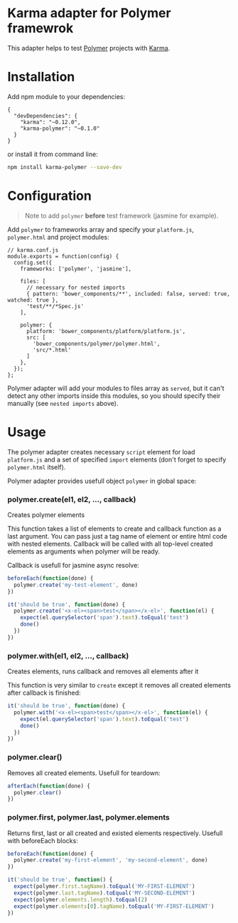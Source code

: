 # Karma adapter for Polymer framewrok

This adapter helps to test [Polymer](http://www.polymer-project.org/) projects with [Karma](http://karma-runner.github.io/0.12/index.html).

# Installation

Add npm module to your dependencies:

```
{
  "devDependencies": {
    "karma": "~0.12.0",
    "karma-polymer": "~0.1.0"
  }
}
```

or install it from command line:

```sh
npm install karma-polymer --save-dev
```

# Configuration

> Note to add `polymer` **before** test framework (jasmine for example).

Add `polymer` to frameworks array and specify your `platform.js`, `polymer.html` and project modules:

```
// karma.conf.js
module.exports = function(config) {
  config.set({
    frameworks: ['polymer', 'jasmine'],

    files: [
      // necessary for nested imports
      { pattern: 'bower_components/**', included: false, served: true, watched: true },
      'test/**/*Spec.js'
    ],

    polymer: {
      platform: 'bower_components/platform/platform.js',
      src: [
        'bower_components/polymer/polymer.html',
        'src/*.html'
      ]
    },
  });
};
```

Polymer adapter will add your modules to files array as `served`, but it can't detect any other imports inside this modules, so you should specify their manually (see `nested imports` above).

# Usage

The polymer adapter creates necessary `script` element for load `platform.js` and a set of specified `import` elements (don't forget to specify `polymer.html` itself).

Polymer adapter provides usefull object `polymer` in global space:

### polymer.create(el1, el2, ..., callback)

Creates polymer elements

This function takes a list of elements to create and callback function as a last argument. You can pass just a tag name of element or entire html code with nested elements. Callback will be called with all top-level created elements as arguments when polymer will be ready.

Callback is usefull for jasmine async resolve:

```js
beforeEach(function(done) {
  polymer.create('my-test-element', done)
})

it('should be true', function(done) {
  polymer.create('<x-el><span>test</span></x-el>', function(el) {
    expect(el.querySelector('span').text).toEqual('test')
    done()
  })
})
```

### polymer.with(el1, el2, ..., callback)

Creates elements, runs callback and removes all elements after it

This function is very similar to `create` except it removes all created elements after callback is finished:

```js
it('should be true', function(done) {
  polymer.with('<x-el><span>test</span></x-el>', function(el) {
    expect(el.querySelector('span').text).toEqual('test')
    done()
  })
})
```

### polymer.clear()

Removes all created elements. Usefull for teardown:

```js
afterEach(function(done) {
  polymer.clear()
})
```

### polymer.first, polymer.last, polymer.elements
 
Returns first, last or all created and existed elements respectively. Usefull with beforeEach blocks:

```js
beforeEach(function(done) {
  polymer.create('my-first-element', 'my-second-element', done)
})

it('should be true', function() {
  expect(polymer.first.tagName).toEqual('MY-FIRST-ELEMENT')
  expect(polymer.last.tagName).toEqual('MY-SECOND-ELEMENT')
  expect(polymer.elements.length).toEqual(2)
  expect(polymer.elements[0].tagName).toEqual('MY-FIRST-ELEMENT')
})
```
